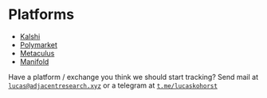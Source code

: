 <h1>Platforms</h1>
<ul>
  <li><a href="https://kalshi.com/sign-up/?referral=39c1bef1-c544-4b49-ab85-d336be5dc41c" class="dotted">Kalshi</a>
  </li>
  <li><a href="https://polymarket.com" class="dotted">Polymarket</a>
  </li>
  <li><a href="https://metaculus.com" class="dotted">Metaculus</a>
  </li>
  <li><a href="https://manifold.markets?referrer=lucaskohorst" class="dotted">Manifold</a>
  </li>
</ul>

Have a platform / exchange you think we should start tracking? Send mail at <code><a href="mailto:lucas@adjacentresearch.xyz" class="dotted">lucas@adjacentresearch.xyz</a></code> or a telegram at <code><a href="https://t.me/lucaskohorst" class="dotted">t.me/lucaskohorst</a></code></p>